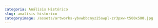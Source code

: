 ```yaml
---
categoria: Análisis Histórico
slug: analisis-historico
categoryimage: /assets/artworks-ybvwbbcnyz25awpl-zr3pxw-t500x500.jpg
---
```

